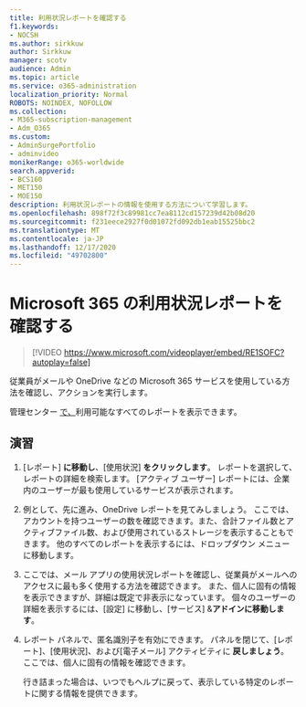 ```yaml
---
title: 利用状況レポートを確認する
f1.keywords:
- NOCSH
ms.author: sirkkuw
author: Sirkkuw
manager: scotv
audience: Admin
ms.topic: article
ms.service: o365-administration
localization_priority: Normal
ROBOTS: NOINDEX, NOFOLLOW
ms.collection:
- M365-subscription-management
- Adm_O365
ms.custom:
- AdminSurgePortfolio
- adminvideo
monikerRange: o365-worldwide
search.appverid:
- BCS160
- MET150
- MOE150
description: 利用状況レポートの情報を使用する方法について学習します。
ms.openlocfilehash: 898f72f3c89981cc7ea8112cd157239d42b08d20
ms.sourcegitcommit: f231eece2927f0d01072fd092db1eab15525bbc2
ms.translationtype: MT
ms.contentlocale: ja-JP
ms.lasthandoff: 12/17/2020
ms.locfileid: "49702800"
---
```

# <a name="review-usage-reports-in-microsoft-365"></a>Microsoft 365 の利用状況レポートを確認する

> [!VIDEO https://www.microsoft.com/videoplayer/embed/RE1SOFC?autoplay=false]

従業員がメールや OneDrive などの Microsoft 365 サービスを使用している方法を確認し、アクションを実行します。

管理センター [で、](https://admin.microsoft.com)利用可能なすべてのレポートを表示できます。

## <a name="try-it"></a>演習

1. [レポート] **に移動し**、[使用状況] **をクリックします**。 レポートを選択して、レポートの詳細を検索します。 [アクティブ ユーザー] レポートには、企業内のユーザーが最も使用しているサービスが表示されます。
1. 例として、先に進み、OneDrive レポートを見てみしましょう。 ここでは、アカウントを持つユーザーの数を確認できます。また、合計ファイル数とアクティブファイル数、および使用されているストレージを表示することもできます。 他のすべてのレポートを表示するには、ドロップダウン メニューに移動します。
1. ここでは、メール アプリの使用状況レポートを確認し、従業員がメールへのアクセスに最も多く使用する方法を確認できます。 また、個人に固有の情報を表示できますが、詳細は既定で非表示になっています。 個々のユーザーの詳細を表示するには、[設定] に移動し、[サービス] &**アドインに移動します**。
1. レポート パネルで、匿名識別子を有効にできます。 パネルを閉じて、[レポート]、[使用状況]、および[電子メール] アクティビティに **戻しましょう**。 ここでは、個人に固有の情報を確認できます。

    行き詰まった場合は、いつでもヘルプに戻って、表示している特定のレポートに関する情報を提供できます。